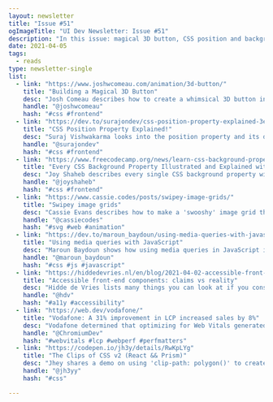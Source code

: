 ```yaml
---
layout: newsletter
title: "Issue #51"
ogImageTitle: "UI Dev Newsletter: Issue #51"
description: "In this issue: magical 3D button, CSS position and background properties, media queries in JavaScript, and more."
date: 2021-04-05
tags:
  - reads
type: newsletter-single
list:
  - link: "https://www.joshwcomeau.com/animation/3d-button/"
    title: "Building a Magical 3D Button"
    desc: "Josh Comeau describes how to create a whimsical 3D button in detail."
    handle: "@joshwcomeau"
    hash: "#css #frontend"
  - link: "https://dev.to/surajondev/css-position-property-explained-3eg7"
    title: "CSS Position Property Explained!"
    desc: "Suraj Vishwakarma looks into the position property and its different values in CSS."
    handle: "@surajondev"
    hash: "#css #frontend"
  - link: "https://www.freecodecamp.org/news/learn-css-background-properties/"
    title: "Every CSS Background Property Illustrated and Explained with Code Examples"
    desc: "Joy Shaheb describes every single CSS background property with every possible value, including the short-hand."
    handle: "@joyshaheb"
    hash: "#css #frontend"
  - link: "https://www.cassie.codes/posts/swipey-image-grids/"
    title: "Swipey image grids"
    desc: "Cassie Evans describes how to make a 'swooshy' image grid that is responsive with SVG."
    handle: "@cassiecodes"
    hash: "#svg #web #animation"
  - link: "https://dev.to/maroun_baydoun/using-media-queries-with-javascript-4aeo"
    title: "Using media queries with JavaScript"
    desc: "Maroun Baydoun shows how using media queries in JavaScript is much more efficient than detecting screen resolution."
    handle: "@maroun_baydoun"
    hash: "#css #js #javascript"
  - link: "https://hiddedevries.nl/en/blog/2021-04-02-accessible-front-end-components-claims-vs-reality"
    title: "Accessible front-end components: claims vs reality"
    desc: "Hidde de Vries lists many things you can look at if you consider third-party 'accessible components'."
    handle: "@hdv"
    hash: "#a11y #accessibility"
  - link: "https://web.dev/vodafone/"
    title: "Vodafone: A 31% improvement in LCP increased sales by 8%"
    desc: "Vodafone determined that optimizing for Web Vitals generated 8% more sales."
    handle: "@ChromiumDev"
    hash: "#webvitals #lcp #webperf #perfmatters"
  - link: "https://codepen.io/jh3y/details/RwKpLYg"
    title: "The Clips of CSS v2 (React && Prism)"
    desc: "Jhey shares a demo on using 'clip-path: polygon()' to create shapes with CSS."
    handle: "@jh3yy"
    hash: "#css"

---
```

